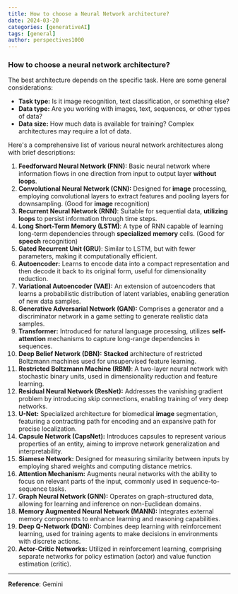 ```yaml
---
title: How to choose a Neural Network architecture?
date: 2024-03-20
categories: [generativeAI]
tags: [general]
author: perspectives1000
---
```


### How to choose a neural network architecture?

The best architecture depends on the specific task. Here are some general considerations:

- **Task type:** Is it image recognition, text classification, or something else?
- **Data type:** Are you working with images, text, sequences, or other types of data?
- **Data size:** How much data is available for training? Complex architectures may require a lot of data.

Here's a comprehensive list of various neural network architectures along with brief descriptions:

1. **Feedforward Neural Network (FNN):** Basic neural network where information flows in one direction from input to output layer **without loops**.
2. **Convolutional Neural Network (CNN):** Designed for **image** processing, employing convolutional layers to extract features and pooling layers for downsampling.   (Good for **image** recognition)
3. **Recurrent Neural Network (RNN)**: Suitable for sequential data, **utilizing loops** to persist information through time steps.
4. **Long Short-Term Memory (LSTM)**: A type of RNN capable of learning long-term dependencies through **specialized** **memory** cells.   (Good for **speech** recognition)
5. **Gated Recurrent Unit (GRU)**: Similar to LSTM, but with fewer parameters, making it computationally efficient.
6. **Autoencoder:** Learns to encode data into a compact representation and then decode it back to its original form, useful for dimensionality reduction.
7. **Variational Autoencoder (VAE):** An extension of autoencoders that learns a probabilistic distribution of latent variables, enabling generation of new data samples.
8. **Generative Adversarial Network (GAN):** Comprises a generator and a discriminator network in a game setting to generate realistic data samples.
9. **Transformer:** Introduced for natural language processing, utilizes **self-attention** mechanisms to capture long-range dependencies in sequences.
10. **Deep Belief Network (DBN):** **Stacked** architecture of restricted Boltzmann machines used for unsupervised feature learning.
11. **Restricted Boltzmann Machine (RBM)**: A two-layer neural network with stochastic binary units, used in dimensionality reduction and feature learning.
12. **Residual Neural Network (ResNet):** Addresses the vanishing gradient problem by introducing skip connections, enabling training of very deep networks.
13. **U-Net:** Specialized architecture for biomedical **image** segmentation, featuring a contracting path for encoding and an expansive path for precise localization.
14. **Capsule Network (CapsNet):** Introduces capsules to represent various properties of an entity, aiming to improve network generalization and interpretability.
15. **Siamese Network:** Designed for measuring similarity between inputs by employing shared weights and computing distance metrics.
16. **Attention Mechanism:** Augments neural networks with the ability to focus on relevant parts of the input, commonly used in sequence-to-sequence tasks.
17. **Graph Neural Network (GNN):** Operates on graph-structured data, allowing for learning and inference on non-Euclidean domains.
18. **Memory Augmented Neural Network (MANN):** Integrates external memory components to enhance learning and reasoning capabilities.
19. **Deep Q-Network (DQN):** Combines deep learning with reinforcement learning, used for training agents to make decisions in environments with discrete actions.
20. **Actor-Critic Networks:** Utilized in reinforcement learning, comprising separate networks for policy estimation (actor) and value function estimation (critic).


----
**Reference**:  Gemini
